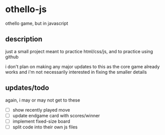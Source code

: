 # othello-js
othello game, but in javascript

## description
just a small project meant to practice html/css/js, and to practice using github

i don't plan on making any major updates to this as the core game already works and i'm not necessarily interested in fixing the smaller details

## updates/todo
again, i may or may not get to these

- [ ] show recently played move
- [ ] update endgame card with scores/winner
- [ ] implement fixed-size board
- [ ] split code into their own js files
